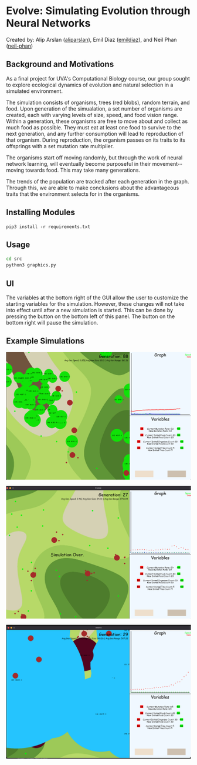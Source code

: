 # Evolve: Simulating Evolution through Neural Networks

Created by: Alip Arslan ([aliparslan](https://github.com/aliparslan)), Emil Diaz ([emildiaz](https://github.com/emildiaz)), and Neil Phan ([neil-phan](https://github.com/neil-phan))

## Background and Motivations

As a final project for UVA's Computational Biology course, our group sought to explore ecological dynamics of evolution
and natural selection in a simulated environment.

The simulation consists of organisms, trees (red blobs), random terrain, and food.  Upon generation of the simualation,
a set number of organisms are created, each with varying levels of size, speed, and food vision range.  Within a generation,
these organisms are free to move about and collect as much food as possible.  They must eat at least one food to survive to
the next generation, and any further consumption will lead to reproduction of that organism.  During reproduction, the organism
passes on its traits to its offsprings with a set mutation rate multiplier.  

The organisms start off moving randomly, but through the work of neural network learning, will eventually become
purposeful in their movement--moving towards food.  This may take many generations.

The trends of the population are tracked after each generation in the graph.  Through this, we are able to make conclusions
about the advantageous traits that the environment selects for in the organisms.

## Installing Modules
```
pip3 install -r requirements.txt
```

## Usage
```bash
cd src
python3 graphics.py
```

## UI
The variables at the bottom right of the GUI allow the user to customize the starting variables for the simulation.  However,
these changes will not take into effect until after a new simulation is started.  This can be done by pressing the button
on the bottom left of this panel.  The button on the bottom right will pause the simulation.

## Example Simulations
![Simulation One](./example-sims/sim1.png)

![Simulation Two](./example-sims/sim2.png)

![Simulation Three](./example-sims/sim3.png)

